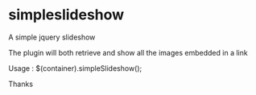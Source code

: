 simpleslideshow
===============

A simple jquery slideshow

The plugin will both retrieve and show all the images embedded in a link

Usage : $(container).simpleSlideshow();

Thanks
